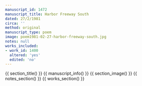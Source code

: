 ```yaml
---
manuscript_id: 1472
manuscript_title: Harbor Freeway South
dated: 27/2/1981
circa: ''
method: original
manuscript_type: poem
image: poem1981-02-27-harbor-freeway-south.jpg
notes: null
works_included:
- work_id: 1400
  altered: 'yes'
  edited: 'no'
---
```


{{ section_title() }}
{{ manuscript_info() }}
{{ section_image() }}
{{ notes_section() }}
{{ works_section() }}

